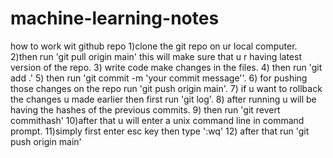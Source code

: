 # machine-learning-notes
how to work wit github repo 
1)clone the git repo on ur local computer.
2)then run 'git pull origin main' this will make sure that u r having latest version of the repo.
3) write code make changes in the files.
4) then run 'git add .'
5) then run 'git commit -m 'your commit message''.
6) for pushing those changes on the repo run 'git push origin main'.
7) if u want to rollback the changes u made earlier then first run 'git log'.
8) after running u will be having the hashes of the previous commits.
9) then run 'git revert commithash'
10)after that u will enter a unix command line in command prompt.
11)simply first enter esc key then type ':wq'
12) after that run 'git push origin main'
